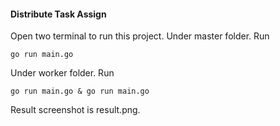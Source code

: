 #### Distribute Task Assign
Open two terminal to run this project.
Under master folder. Run
```
go run main.go
```
Under worker folder. Run
```
go run main.go & go run main.go
```
Result screenshot is result.png.